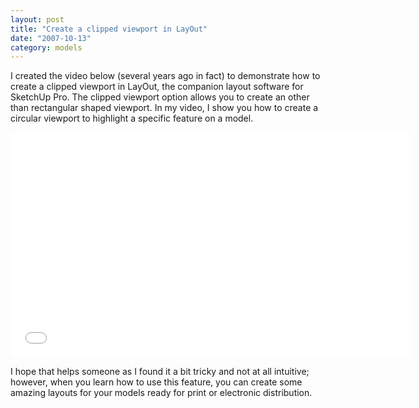 ```yaml
---
layout: post
title: "Create a clipped viewport in LayOut"
date: "2007-10-13"
category: models
---
```


I created the video below (several years ago in fact) to demonstrate how to create a clipped viewport in  LayOut, the companion layout software for SketchUp Pro. The clipped viewport option allows you to create an other than rectangular shaped viewport. In my video, I show you how to create a circular viewport to highlight a specific feature on a model.

<iframe width="640" height="360" src="//www.youtube.com/embed/5FQFOg4rIxo?list=PLA1A7B445DEC1533B" frameborder="0" allowfullscreen></iframe>

I hope that helps someone as I found it a bit tricky and not at all intuitive; however, when you learn how to use this feature, you can create some amazing layouts for your models ready for print or electronic distribution.
